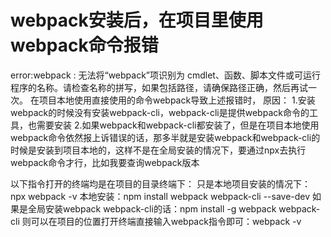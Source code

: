 # webpack安装后，在项目里使用webpack命令报错
error:webpack : 无法将“webpack”项识别为 cmdlet、函数、脚本文件或可运行程序的名称。请检查名称的拼写，如果包括路径，请确保路径正确，然后再试一次。
在项目本地使用直接使用的命令webpack导致上述报错时，
原因：
1.安装webpack的时候没有安装webpack-cli，webpack-cli是提供webpack命令的工具，也需要安装
2.如果webpack和webpack-cli都安装了，但是在项目本地使用webpack命令依然报上诉错误的话，那多半就是安装webpack和webpack-cli的时候是安装到项目本地的，这样不是在全局安装的情况下，要通过npx去执行webpack命令才行，比如我要查询webpack版本

以下指令打开的终端均是在项目的目录终端下：
只是本地项目安装的情况下：npx webpack -v
本地安装：npm install webpack webpack-cli --save-dev
如果是全局安装webpack webpack-cli的话：npm install -g webpack webpack-cli
则可以在项目的位置打开终端直接输入webpack指令即可：webpack -v